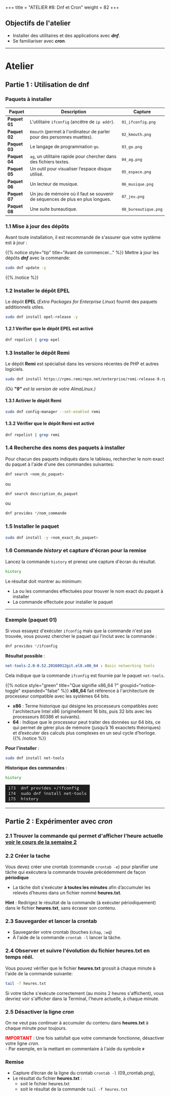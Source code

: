 +++
title = "ATELIER #8: Dnf et Cron"
weight = 82
+++

## Objectifs de l'atelier

 - Installer des utilitaires et des applications avec ***dnf***.
 - Se familiariser avec ***cron***.  

---

# Atelier

## Partie 1 : Utilisation de dnf

### Paquets à installer  

| **Paquet** | **Description**                                                                                             | **Capture**            |
|-------------|-------------------------------------------------------------------------------------------------------------|------------------------|
| **Paquet 01**   | L'utilitaire `ifconfig` (ancêtre de `ip addr`).                                                              | `01_ifconfig.png`      |
| **Paquet 02**   | `Kmouth` (permet à l'ordinateur de parler pour des personnes muettes).                                       | `02_kmouth.png`        |
| **Paquet 03**   | Le langage de programmation `go`.                                                                            | `03_go.png`            |
| **Paquet 04**   | `ag`, un utilitaire rapide pour chercher dans des fichiers textes.                                           | `04_ag.png`            |
| **Paquet 05**   | Un outil pour visualiser l’espace disque utilisé.                                                            | `05_espace.png`        |
| **Paquet 06**   | Un lecteur de musique.                                                                                       | `06_musique.png`       |
| **Paquet 07**   | Un jeu de mémoire où il faut se souvenir de séquences de plus en plus longues.                               | `07_jeu.png`           |
| **Paquet 08**   | Une suite bureautique.                                                                                       | `08_bureautique.png`   |


### 1.1 Mise à jour des dépôts 

Avant toute installation, il est recommandé de s'assurer que votre système est à jour :

{{% notice style="tip" title="Avant de commencer..." %}}
Mettre à jour les dépôts ***dnf*** avec la commande:
```bash
sudo dnf update -y
```
{{% /notice %}}

### 1.2 Installer le dépôt EPEL

Le dépôt **EPEL** (*Extra Packages for Enterprise Linux*) fournit des paquets additionnels utiles.

```bash
sudo dnf install epel-release -y
```

#### 1.2.1 Vérifier que le dépôt EPEL est activé

```bash
dnf repolist | grep epel
```

### 1.3 Installer le dépôt Remi

Le dépôt **Remi** est spécialisé dans les versions récentes de PHP et autres logiciels. 
  
```bash
sudo dnf install https://rpms.remirepo.net/enterprise/remi-release-9.rpm -y
```
*(Où **"9"** est la version de votre AlmaLinux.)*

#### 1.3.1 Activer le dépôt Remi 
 
```bash
sudo dnf config-manager --set-enabled remi
```

#### 1.3.2 Vérifier que le dépôt Remi est activé
  
```bash
dnf repolist | grep remi
```

### 1.4 Recherche des noms des paquets à installer

Pour chacun des paquets indiqués dans le tableau, rechercher le nom exact du paquet à l'aide d'une des commandes suivantes:

```bash
dnf search <nom_du_paquet>
```
ou
```bash
dnf search description_du_paquet
```
ou
```bash
dnf provides */nom_commande
```

### 1.5 Installer le paquet

```bash
sudo dnf install -y <nom_exact_du_paquet>
```

### 1.6 Commande *history* et capture d'écran pour la remise

Lancez la commande `history` et prenez une capture d'écran du résultat. 
```bash
history
``` 
Le résultat doit montrer au minimum:
 - La ou les commandes effectuées pour trouver le nom exact du paquet à installer
 - La commande effectuée pour installer le paquet
   
---

### Exemple (paquet 01)

Si vous essayez d'exécuter `ifconfig` mais que la commande n'est pas trouvée, vous pouvez chercher le paquet qui l'inclut avec la commande :
```bash
dnf provides */ifconfig
```

**Résultat possible** :
```yaml
net-tools-2.0-0.52.20160912git.el8.x86_64 : Basic networking tools
```
Cela indique que la commande `ifconfig` est fournie par le paquet `net-tools`.

{{% notice style="green" title="Que signifie x86_64 ?" groupid="notice-toggle" expanded="false" %}}
**x86_64** fait référence à l'architecture de processeur compatible avec les systèmes 64 bits. 
- **x86** : Terme historique qui désigne les processeurs compatibles avec l'architecture Intel x86 (originellement 16 bits, puis 32 bits avec les processeurs 80386 et suivants).
- **64** : Indique que le processeur peut traiter des données sur 64 bits, ce qui permet de gérer plus de mémoire (jusqu’à 16 exaoctets théoriques) et d’exécuter des calculs plus complexes en un seul cycle d’horloge.
{{% /notice %}}

**Pour l'installer** :
```bash
sudo dnf install net-tools
```

**Historique des commandes** :
```bash
history
```
![history](./dnf_history.png)

---

## Partie 2 : Expérimenter avec *cron*

### 2.1 Trouver la commande qui permet d'afficher l'heure actuelle [voir le cours de la semaine 2](http://linuxh25.netlify.app/semaine2/cours/#informations-système-et-historique)

### 2.2 Créer la tache

Vous devez créer une crontab (commande `crontab -e`) pour planifier une tâche qui exécutera la commande trouvée précédemment de façon **périodique**
- La tâche doit s'exécuter **à toutes les minutes** afin d’accumuler les relevés d’heures dans un fichier nommé **heures.txt**.

**Hint** : Redirigez le résultat de la commande (à exécuter périodiquement) dans le fichier **heures.txt**, sans écraser son contenu.

### 2.3 Sauvegarder et lancer la crontab

- Sauvegarder votre crontab (touches `Echap`, `:wq`)
- À l'aide de la commande `crontab -l` lancer la tâche.

### 2.4 Observer et suivre l'évolution du fichier heures.txt en temps réél.

Vous pouvez vérifier que le fichier **heures.txt** grossit à chaque minute à l'aide de la commande suivante:

```bash
tail -f heures.txt
```
Si votre tâche s'exécute correctement (au moins 2 heures s'affichent), vous devriez voir s'afficher dans la Terminal, l'heure actuelle, à chaque minute.

### 2.5 Désactiver la ligne *cron*

On ne veut pas continuer à accumuler du contenu dans **heures.txt** à chaque minute pour toujours.

<b><span style="color:red;">IMPORTANT</span></b> : Une fois satisfait que votre commande fonctionne, désactiver votre ligne *cron*.<br>
	- Par exemple, en la mettant en commentaire à l'aide du symbole `#`

### Remise 

- Capture d’écran de la ligne du crontab `crontab -l` (09_crontab.png),
- Le résultat du fichier **heures.txt** :
  - soit le fichier heures.txt
  - soit le résultat de la commande `tail -f heures.txt`